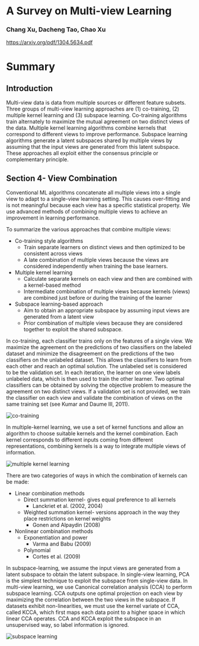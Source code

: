 # A Survey on Multi-view Learning
### Chang Xu, Dacheng Tao, Chao Xu
https://arxiv.org/pdf/1304.5634.pdf

# Summary

## Introduction
Multi-view data is data from multiple sources or different feature subsets. Three groups of multi-view learning approaches are (1) co-training, (2) multiple kernel learning and (3) subspace learning. Co-training algorithms train alternately to maximize the mutual agreement on two distinct views of the data. Multiple kernel learning algorithms combine kernels that correspond to different views to improve performance. Subspace learning algorithms generate a latent subspaces shared by multiple views by assuming that the input views are generated from this latent subspace. These approaches all exploit either the consensus principle or complementary principle. 

## Section 4- View Combination
Conventional ML algorithms concatenate all multiple views into a single view to adapt to a single-view learning setting. This causes over-fitting and is not meaningful because each view has a specific statistical property. We use advanced methods of combining multiple views to achieve an improvement in learning performance.

To summarize the various approaches that combine multiple views:
* Co-training style algorithms
  * Train separate learners on distinct views and then optimized to be consistent across views
  * A late combination of multiple views because the views are considered independently when training the base learners.
* Multiple kernel learning
  * Calculate separate kernels on each view and then are combined with a kernel-based method
  * Intermediate combination of multiple views because kernels (views) are combined just before or during the training of the learner
* Subspace learning-based approach
  * Aim to obtain an appropriate subspace by assuming input views are generated from a latent view
  * Prior combination of multiple views because they are considered together to exploit the shared subspace.


In co-training, each classifier trains only on the features of a single view. We maximize the agreement on the predictions of two classifiers on the labeled dataset and minimize the disagreement on the predictions of the two classifiers on the unlabeled dataset. This allows the classifiers to learn from each other and reach an optimal solution. The unlabeled set is considered to be the validation set. In each iteration, the learner on one view labels unlabeled data, which is then used to train the other learner. Two optimal classifiers can be obtained by solving the objective problem to measure the agreement on two distinct views. If a validation set is not provided, we train the classifier on each view and validate the combination of views on the same training set (see Kumar and Daume III, 2011).

![co-training](https://user-images.githubusercontent.com/27905822/64492047-88b65700-d23d-11e9-8219-7b797fd0bfa4.png)

In multiple-kernel learning, we use a set of kernel functions and allow an algorithm to choose suitable kernels and the kernel combination. Each kernel corresponds to different inputs coming from different representations, combining kernels is a way to integrate multiple views of information. 

![multiple kernel learning](https://user-images.githubusercontent.com/27905822/64492048-88b65700-d23d-11e9-9b28-dbeee5d294ac.png)

There are two categories of ways in which the combination of kernels can be made:
* Linear combination methods
  * Direct summation kernel- gives equal preference to all kernels
    * Lanckriet et al. (2002, 2004)
  * Weighted summation kernel- versions approach in the way they place restrictions on kernel weights
    * Gonen and Alpaydin (2008)
* Nonlinear combination methods
  * Exponentiation and power
    * Varma and Babu (2009)
  * Polynomial
    * Cortes et al. (2009)

In subspace-learning, we assume the input views are generated from a latent subspace to obtain the latent subspace. In single-view learning, PCA is the simplest technique to exploit the subspace from single-view data. In multi-view learning, we use Canonical correlation analysis (CCA) to perform subspace learning. CCA outputs one optimal projection on each view by maximizing the correlation between the two views in the subspace. If datasets exhibit non-linearities, we must use the kernel variate of CCA, called KCCA, which first maps each data point to a higher space in which linear CCA operates. CCA and KCCA exploit the subspace in an unsupervised way, so label information is ignored.

![subspace learning](https://user-images.githubusercontent.com/27905822/64492049-88b65700-d23d-11e9-8887-bd96b793cdbf.png)



